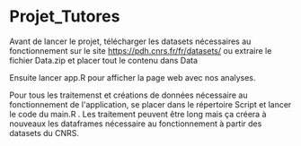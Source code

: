 # Projet_Tutores
 
Avant de lancer le projet, télécharger les datasets nécessaires au fonctionnement sur le site https://pdh.cnrs.fr/fr/datasets/ ou extraire le fichier Data.zip et placer tout le contenu dans Data

Ensuite lancer app.R pour afficher la page web avec nos analyses.

Pour tous les traitemenst et créations de données nécessaire au fonctionnement de l'application, se placer dans le répertoire Script et lancer le code du main.R .
Les traitement peuvent être long mais ça créera à nouveaux les dataframes nécessaire au fonctionnement à partir des datasets du CNRS.
